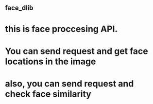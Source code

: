 ## face_dlib
# this is face proccesing API.
# You can send request and get face locations in the image
# also, you can send request and check face similarity